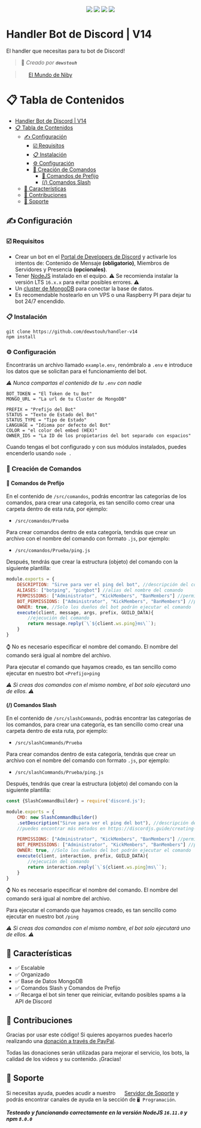 <div align="center">
 <a href="https://discord.gg/MBPsvcphGf" target="_blank"><img src="https://img.shields.io/maintenance/yes/2023?style=for-the-badge&label=MANTENIDO" /></a>
 <a href="https://discord.gg/MBPsvcphGf" target="_blank"><img src="https://img.shields.io/discord/879397504075063297?color=blue&label=soporte&style=for-the-badge&logoColor=white" /></a>
 <a href="https://www.postgresql.org" target="_blank"><img src="https://img.shields.io/badge/MongoDB-%234ea94b.svg?style=for-the-badge&logo=mongodb&logoColor=white"/></a>
 <a href="https://www.nodejs.org" target="_blank"><img src="https://img.shields.io/badge/node.js-6DA55F?style=for-the-badge&logo=node.js&logoColor=white"/></a>
</div>

# Handler Bot de Discord | V14 

El handler que necesitas para tu bot de Discord!
> 👤 *Creado por **`dewstouh`***

> <img src="https://cdn.discordapp.com/icons/879397504075063297/a_36490f721aa5fd41f84422ba9942a855.png" width="16" style="border-radius: 50%;"></img> [El Mundo de Niby](https://discord.com/invite/MBPsvcphGf)

# 📋 Tabla de Contenidos

- [Handler Bot de Discord | V14](#handler-bot-de-discord--v14)
- [📋 Tabla de Contenidos](#-tabla-de-contenidos)
  - [✍ Configuración](#-configuración)
    - [☑️ Requisitos](#️-requisitos)
    - [📋 Instalación](#-instalación)
    - [⚙️ Configuración](#️-configuración)
    - [🔨 Creación de Comandos](#-creación-de-comandos)
      - [💬 Comandos de Prefijo](#-comandos-de-prefijo)
      - [(/) Comandos Slash](#-comandos-slash)
  - [💪 Características](#-características)
  - [💛 Contribuciones](#-contribuciones)
  - [🔰 Soporte](#-soporte)

## ✍ Configuración
### ☑️ Requisitos
- Crear un bot en el [Portal de Developers de Discord](https://discord.com/developers/applications) y activarle los intentos de: Contenido de Mensaje **(obligatorio)**, Miembros de Servidores y Presencia **(opcionales)**.
- Tener [NodeJS](https://nodejs.org) instalado en el equipo.
⚠️ Se recomienda instalar la versión LTS `16.x.x` para evitar posibles errores. ⚠️
- Un [cluster de MongoDB](https://www.mongodb.com/es/cloud/atlas/) para conectar la base de datos.
- Es recomendable hostearlo en un VPS o una Raspberry PI para dejar tu bot 24/7 encendido.

### 📋 Instalación
```git
git clone https://github.com/dewstouh/handler-v14
npm install
```

### ⚙️ Configuración
Encontrarás un archivo llamado `example.env`, renómbralo a `.env` e introduce los datos que se solicitan para el funcionamiento del bot.

*⚠️ Nunca compartas el contenido de tu `.env` con nadie*

```
BOT_TOKEN = "El Token de tu Bot"
MONGO_URL = "La url de tu Cluster de MongoDB"

PREFIX = "Prefijo del Bot"
STATUS = "Texto de Estado del Bot"
STATUS_TYPE = "Tipo de Estado"
LANGUAGE = "Idioma por defecto del Bot"
COLOR = "el color del embed (HEX)"
OWNER_IDS = "La ID de los propietarios del bot separado con espacios"
```

Cuando tengas el bot configurado y con sus módulos instalados, puedes encenderlo usando ```node .```

### 🔨 Creación de Comandos
#### 💬 Comandos de Prefijo
En el contenido de `/src/comandos`, podrás encontrar las categorías de los comandos, para crear una categoría, es tan sencillo como crear una carpeta dentro de esta ruta, por ejemplo:

- `/src/comandos/Prueba`

Para crear comandos dentro de esta categoría, tendrás que crear un archivo con el nombre del comando con formato `.js`, por ejemplo:

- `/src/comandos/Prueba/ping.js`

Después, tendrás que crear la estructura (objeto) del comando con la siguiente plantilla:

```js
module.exports = {
    DESCRIPTION: "Sirve para ver el ping del bot", //descripción del comando
    ALIASES: ["botping", "pingbot"] //alias del nombre del comando
    PERMISSIONS: ["Administrator", "KickMembers", "BanMembers"] //permisos que necesitará el usuario para ejecutar el comando
    BOT_PERMISSIONS: ["Administrator", "KickMembers", "BanMembers"] //permisos que necesitará el bot para ejecutar el comando
    OWNER: true, //Solo los dueños del bot podrán ejecutar el comando
    execute(client, message, args, prefix, GUILD_DATA){
        //ejecución del comando
        return message.reply(`\`${client.ws.ping}ms\``);
    }
}
```

⌚ No es necesario especificar el nombre del comando. El nombre del comando será igual al nombre del archivo.

Para ejecutar el comando que hayamos creado, es tan sencillo como ejecutar en nuestro bot `<Prefijo>ping`

*⚠️ Si creas dos comandos con el mismo nombre, el bot solo ejecutará uno de ellos. ⚠️*
#### (/) Comandos Slash
En el contenido de `/src/slashCommands`, podrás encontrar las categorías de los comandos, para crear una categoría, es tan sencillo como crear una carpeta dentro de esta ruta, por ejemplo:

- `/src/slashCommands/Prueba`

Para crear comandos dentro de esta categoría, tendrás que crear un archivo con el nombre del comando con formato `.js`, por ejemplo:

- `/src/slashCommands/Prueba/ping.js`

Después, tendrás que crear la estructura (objeto) del comando con la siguiente plantilla:

```js
const {SlashCommandBuilder} = require('discord.js');

module.exports = {
    CMD: new SlashCommandBuilder()
    .setDescription("Sirve para ver el ping del bot"), //descripción del comando
    //puedes encontrar más métodos en https://discordjs.guide/creating-your-bot/slash-commands.html

    PERMISSIONS: ["Administrator", "KickMembers", "BanMembers"] //permisos que necesitará el usuario para ejecutar el comando
    BOT_PERMISSIONS: ["Administrator", "KickMembers", "BanMembers"] //permisos que necesitará el bot para ejecutar el comando
    OWNER: true, //Solo los dueños del bot podrán ejecutar el comando
    execute(client, interaction, prefix, GUILD_DATA){
        //ejecución del comando
        return interaction.reply(`\`${client.ws.ping}ms\``);
    }
}
```

⌚ No es necesario especificar el nombre del comando. El nombre del comando será igual al nombre del archivo.

Para ejecutar el comando que hayamos creado, es tan sencillo como ejecutar en nuestro bot `/ping`

*⚠️ Si creas dos comandos con el mismo nombre, el bot solo ejecutará uno de ellos. ⚠️*

## 💪 Características

- ✅ Escalable
- ✅ Organizado
- ✅ Base de Datos MongoDB
- ✅ Comandos Slash y Comandos de Prefijo
- ✅ Recarga el bot sin tener que reiniciar, evitando posibles spams a la API de Discord

## 💛 Contribuciones
Gracias por usar este código! Si quieres apoyarnos puedes hacerlo realizando una [donación a través de PayPal](https://paypal.me/mfdewstouh).

Todas las donaciones serán utilizadas para mejorar el servicio, los bots, la calidad de los videos y su contenido. ¡Gracias!

## 🔰 Soporte
Si necesitas ayuda, puedes acudir a nuestro <img src="https://cdn.discordapp.com/icons/879397504075063297/a_36490f721aa5fd41f84422ba9942a855.png" width="16" style="border-radius: 50%;"></img> [Servidor de Soporte](https://discord.gg/MBPsvcphGf) y podrás encontrar canales de ayuda en la sección de `🖥️ Programación`.

***Testeado y funcionando correctamente en la versión NodeJS `16.11.0` y npm `8.0.0`***
